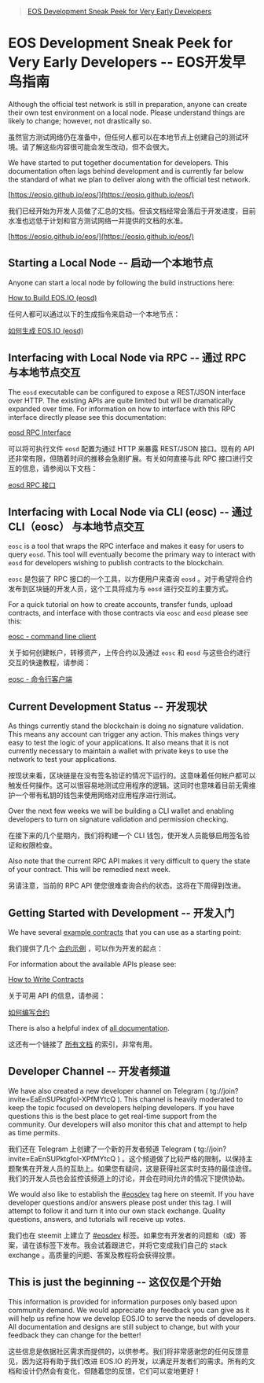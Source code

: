 > [EOS Development Sneak Peek for Very Early Developers](https://steemit.com/eosdev/@dan/eos-development-sneak-peek-for-very-early-developers)

# EOS Development Sneak Peek for Very Early Developers -- EOS开发早鸟指南

Although the official test network is still in preparation, anyone can create their own test environment on a local node. Please understand things are likely to change; however, not drastically so.

虽然官方测试网络仍在准备中，但任何人都可以在本地节点上创建自己的测试环境。请了解这些内容很可能会发生改动，但不会很大。

We have started to put together documentation for developers. This documentation often lags behind development and is currently far below the standard of what we plan to deliver along with the official test network.

[https://eosio.github.io/eos/](https://eosio.github.io/eos/)

我们已经开始为开发人员做了汇总的文档。但该文档经常会落后于开发进度，目前水准也远低于计划和官方测试网络一并提供的文档的水准。

[https://eosio.github.io/eos/](https://eosio.github.io/eos/)

## Starting a Local Node -- 启动一个本地节点

Anyone can start a local node by following the build instructions here:

[How to Build EOS.IO (eosd)](https://eosio.github.io/eos/group__howtobuild.html)  

任何人都可以通过以下的生成指令来启动一个本地节点：

[如何生成 EOS.IO (eosd) ](https://github.com/BlockChainTranslator/EOS/blob/master/TechDoc/How%20To%20Build%20EOS.md)

## Interfacing with Local Node via RPC -- 通过 RPC 与本地节点交互

The `eosd` executable can be configured to expose a REST/JSON interface over HTTP. The existing APIs are quite limited but will be dramatically expanded over time. For information on how to interface with this RPC interface directly please see this documentation:

[eosd RPC Interface](https://eosio.github.io/eos/group__eosiorpc.html)

可以将可执行文件 `eosd` 配置为通过 HTTP 来暴露 REST/JSON 接口。现有的 API 还非常有限，但随着时间的推移会急剧扩展。有关如何直接与此 RPC 接口进行交互的信息，请参阅以下文档：

[eosd RPC 接口](https://github.com/BlockChainTranslator/EOS/blob/master/TechDoc/eosd%20RPC%20Interface.md)  

## Interfacing with Local Node via CLI (eosc) -- 通过 CLI（eosc） 与本地节点交互

`eosc` is a tool that wraps the RPC interface and makes it easy for users to query `eosd`. This tool will eventually become the primary way to interact with `eosd` for developers wishing to publish contracts to the blockchain.

`eosc` 是包装了 RPC 接口的一个工具，以方便用户来查询 `eosd` 。对于希望将合约发布到区块链的开发人员，这个工具将成为与 `eosd` 进行交互的主要方式。

For a quick tutorial on how to create accounts, transfer funds, upload contracts, and interface with those contracts via `eosc` and `eosd` please see this:

[eosc - command line client](https://eosio.github.io/eos/group__eosc.html)

关于如何创建帐户，转移资产，上传合约以及通过 `eosc` 和 `eosd` 与这些合约进行交互的快速教程，请参阅：

[eosc - 命令行客户端](https://github.com/BlockchainTranslator/EOS/blob/master/TechDoc/EOS%20Command%20Line%20Client.md)  

## Current Development Status -- 开发现状

As things currently stand the blockchain is doing no signature validation. This means any account can trigger any action. This makes things very easy to test the logic of your applications. It also means that it is not currently necessary to maintain a wallet with private keys to use the network to test your applications.

按现状来看，区块链是在没有签名验证的情况下运行的。这意味着任何帐户都可以触发任何操作。这可以很容易地测试应用程序的逻辑。这同时也意味着目前无需维护一个带有私钥的钱包来使用网络对应用程序进行测试。

Over the next few weeks we will be building a CLI wallet and enabling developers to turn on signature validation and permission checking.

在接下来的几个星期内，我们将构建一个 CLI 钱包，使开发人员能够启用签名验证和权限检查。

Also note that the current RPC API makes it very difficult to query the state of your contract. This will be remedied next week.

另请注意，当前的 RPC API 使您很难查询合约的状态。这将在下周得到改进。

## Getting Started with Development -- 开发入门

We have several [example contracts](https://github.com/EOSIO/eos/tree/master/contracts) that you can use as a starting point:

我们提供了几个 [合约示例](https://github.com/EOSIO/eos/tree/master/contracts) ，可以作为开发的起点：

For information about the available APIs please see:

[How to Write Contracts](https://eosio.github.io/eos/group__contractdev.html)

关于可用 API 的信息，请参阅：

[如何编写合约](https://github.com/BlockChainTranslator/EOS/blob/master/TechDoc/How%20To%20Write%20Contracts.md)  

There is also a helpful index of [all documentation](https://eosio.github.io/eos/modules.html).

这还有一个链接了 [所有文档](https://eosio.github.io/eos/modules.html) 的索引，非常有用。

## Developer Channel -- 开发者频道

We have also created a new developer channel on Telegram ( tg://join?invite=EaEnSUPktgfoI-XPfMYtcQ ). This channel is heavily moderated to keep the topic focused on developers helping developers. If you have questions this is the best place to get real-time support from the community. Our developers will also monitor this chat and attempt to help as time permits.

我们还在 Telegram 上创建了一个新的开发者频道 Telegram ( tg://join?invite=EaEnSUPktgfoI-XPfMYtcQ ) 。这个频道做了比较严格的限制，以保持主题聚焦在开发人员的互助上。如果您有疑问，这是获得社区实时支持的最佳途径。我们的开发人员也会监控该频道上的讨论，并会在时间允许的情况下提供协助。

We would also like to establish the [#eosdev](https://steemit.com/trending/eosdev) tag here on steemit. If you have developer questions and/or answers please post under this tag. I will attempt to follow it and turn it into our own stack exchange. Quality questions, answers, and tutorials will receive up votes.

我们也在 steemit 上建立了 [#eosdev](https://steemit.com/trending/eosdev) 标签。如果您有开发者的问题和（或）答案，请在该标签下发布。我会试着跟进它，并将它变成我们自己的 stack exchange 。高质量的问题、答案及教程将会获得投票。

## This is just the beginning -- 这仅仅是个开始

This information is provided for information purposes only based upon community demand. We would appreciate any feedback you can give as it will help us refine how we develop EOS.IO to serve the needs of developers. All documentation and designs are still subject to change, but with your feedback they can change for the better!

这些信息是依据社区需求而提供的，以供参考。我们将非常感谢您的任何反馈意见，因为这将有助于我们改进 EOS.IO 的开发，以满足开发者们的需求。所有的文档和设计仍然会有变化，但随着您的反馈，它们可以变地更好！
